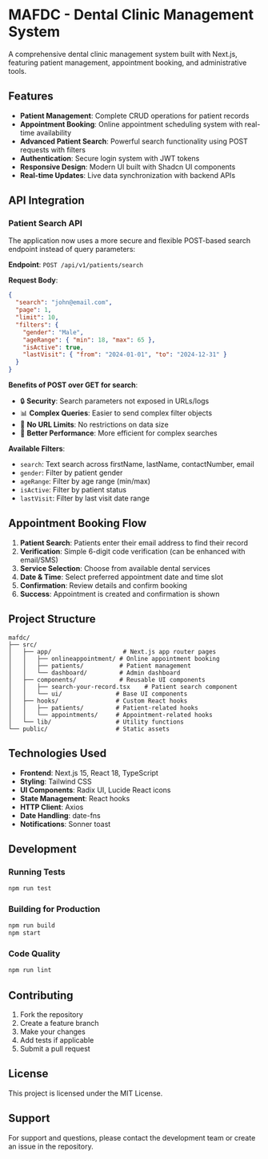 # MAFDC - Dental Clinic Management System

A comprehensive dental clinic management system built with Next.js, featuring patient management, appointment booking, and administrative tools.

## Features

- **Patient Management**: Complete CRUD operations for patient records
- **Appointment Booking**: Online appointment scheduling system with real-time availability
- **Advanced Patient Search**: Powerful search functionality using POST requests with filters
- **Authentication**: Secure login system with JWT tokens
- **Responsive Design**: Modern UI built with Shadcn UI components
- **Real-time Updates**: Live data synchronization with backend APIs

## API Integration

### Patient Search API

The application now uses a more secure and flexible POST-based search endpoint instead of query parameters:

**Endpoint**: `POST /api/v1/patients/search`

**Request Body**:
```json
{
  "search": "john@email.com",
  "page": 1,
  "limit": 10,
  "filters": {
    "gender": "Male",
    "ageRange": { "min": 18, "max": 65 },
    "isActive": true,
    "lastVisit": { "from": "2024-01-01", "to": "2024-12-31" }
  }
}
```

**Benefits of POST over GET for search**:
- 🔒 **Security**: Search parameters not exposed in URLs/logs
- 📊 **Complex Queries**: Easier to send complex filter objects
- 📏 **No URL Limits**: No restrictions on data size
- 🎯 **Better Performance**: More efficient for complex searches

**Available Filters**:
- `search`: Text search across firstName, lastName, contactNumber, email
- `gender`: Filter by patient gender
- `ageRange`: Filter by age range (min/max)
- `isActive`: Filter by patient status
- `lastVisit`: Filter by last visit date range

## Appointment Booking Flow

1. **Patient Search**: Patients enter their email address to find their record
2. **Verification**: Simple 6-digit code verification (can be enhanced with email/SMS)
3. **Service Selection**: Choose from available dental services
4. **Date & Time**: Select preferred appointment date and time slot
5. **Confirmation**: Review details and confirm booking
6. **Success**: Appointment is created and confirmation is shown

## Project Structure

```
mafdc/
├── src/
│   ├── app/                    # Next.js app router pages
│   │   ├── onlineappointment/ # Online appointment booking
│   │   ├── patients/          # Patient management
│   │   └── dashboard/         # Admin dashboard
│   ├── components/            # Reusable UI components
│   │   ├── search-your-record.tsx    # Patient search component
│   │   └── ui/               # Base UI components
│   ├── hooks/                # Custom React hooks
│   │   ├── patients/         # Patient-related hooks
│   │   └── appointments/     # Appointment-related hooks
│   └── lib/                  # Utility functions
└── public/                   # Static assets
```

## Technologies Used

- **Frontend**: Next.js 15, React 18, TypeScript
- **Styling**: Tailwind CSS
- **UI Components**: Radix UI, Lucide React icons
- **State Management**: React hooks
- **HTTP Client**: Axios
- **Date Handling**: date-fns
- **Notifications**: Sonner toast

## Development

### Running Tests
```bash
npm run test
```

### Building for Production
```bash
npm run build
npm start
```

### Code Quality
```bash
npm run lint
```

## Contributing

1. Fork the repository
2. Create a feature branch
3. Make your changes
4. Add tests if applicable
5. Submit a pull request

## License

This project is licensed under the MIT License.

## Support

For support and questions, please contact the development team or create an issue in the repository.
